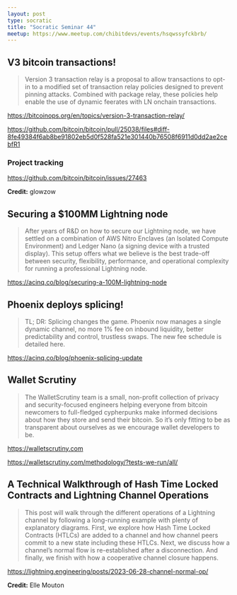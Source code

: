 ```yaml
---
layout: post
type: socratic
title: "Socratic Seminar 44"
meetup: https://www.meetup.com/chibitdevs/events/hsqwssyfckbrb/
---
```


## V3 bitcoin transactions!

>Version 3 transaction relay is a proposal to allow transactions to opt-in to a modified set of transaction relay policies designed to prevent pinning attacks. Combined with package relay, these policies help enable the use of dynamic feerates with LN onchain transactions.

<https://bitcoinops.org/en/topics/version-3-transaction-relay/>

<https://github.com/bitcoin/bitcoin/pull/25038/files#diff-8fe49384f6ab8be91802eb5d0f528fa521e301440b76508f6911d0dd2ae2cebfR1>

### Project tracking

<https://github.com/bitcoin/bitcoin/issues/27463>

**Credit:** glowzow

## Securing a $100MM Lightning node

>After years of R&D on how to secure our Lightning node, we have settled on a combination of AWS Nitro Enclaves (an Isolated Compute Environment) and Ledger Nano (a signing device with a trusted display). This setup offers what we believe is the best trade-off between security, flexibility, performance, and operational complexity for running a professional Lightning node.

<https://acinq.co/blog/securing-a-100M-lightning-node>

## Phoenix deploys splicing!

>TL; DR: Splicing changes the game. Phoenix now manages a single dynamic channel, no more 1% fee on inbound liquidity, better predictability and control, trustless swaps. The new fee schedule is detailed here.

<https://acinq.co/blog/phoenix-splicing-update>

## Wallet Scrutiny

>The WalletScrutiny team is a small, non-profit collection of privacy and security-focused engineers helping everyone from bitcoin newcomers to full-fledged cypherpunks make informed decisions about how they store and send their bitcoin. So it’s only fitting to be as transparent about ourselves as we encourage wallet developers to be. 

<https://walletscrutiny.com>

<https://walletscrutiny.com/methodology/?tests-we-run/all/>

## A Technical Walkthrough of Hash Time Locked Contracts and Lightning Channel Operations 

>This post will walk through the different operations of a Lightning channel by following a long-running example with plenty of explanatory diagrams. First, we explore how Hash Time Locked Contracts (HTLCs) are added to a channel and how channel peers commit to a new state including these HTLCs. Next, we discuss how a channel’s normal flow is re-established after a disconnection. And finally, we finish with how a cooperative channel closure happens.

<https://lightning.engineering/posts/2023-06-28-channel-normal-op/>

**Credit:** Elle Mouton

